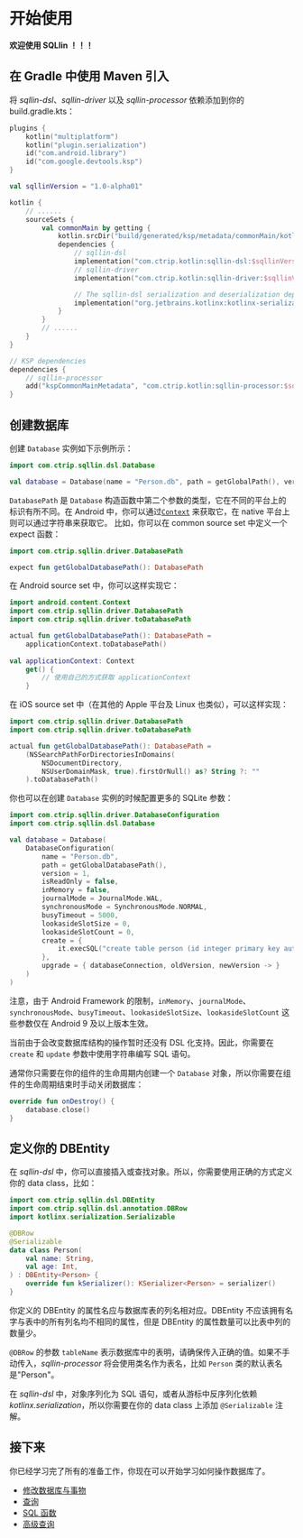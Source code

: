 # 开始使用

**欢迎使用 SQLlin ！！！**

## 在 Gradle 中使用 Maven 引入

将 _sqllin-dsl_、_sqllin-driver_ 以及 _sqllin-processor_ 依赖添加到你的 build.gradle.kts：

```kotlin
plugins {
    kotlin("multiplatform")
    kotlin("plugin.serialization")
    id("com.android.library")
    id("com.google.devtools.ksp")
}

val sqllinVersion = "1.0-alpha01"

kotlin {
    // ......
    sourceSets {
        val commonMain by getting {
            kotlin.srcDir("build/generated/ksp/metadata/commonMain/kotlin")
            dependencies {
                // sqllin-dsl
                implementation("com.ctrip.kotlin:sqllin-dsl:$sqllinVersion")
                // sqllin-driver
                implementation("com.ctrip.kotlin:sqllin-driver:$sqllinVersion")

                // The sqllin-dsl serialization and deserialization depends on kotlinx-serialization
                implementation("org.jetbrains.kotlinx:kotlinx-serialization-core:1.4.1")
            }
        }
        // ......
    }
}

// KSP dependencies
dependencies {
    // sqllin-processor
    add("kspCommonMainMetadata", "com.ctrip.kotlin:sqllin-processor:$sqllinVersion")
}
```

## 创建数据库

创建 `Database` 实例如下示例所示：

```kotlin
import com.ctrip.sqllin.dsl.Database

val database = Database(name = "Person.db", path = getGlobalPath(), version = 1)
```
`DatabasePath` 是 `Database` 构造函数中第二个参数的类型，它在不同的平台上的标识有所不同。在 Android
中，你可以通过[`Context`](https://developer.android.com/reference/android/content/Context) 来获取它，在 native 平台上则可以通过字符串来获取它。
比如，你可以在 common source set 中定义一个 expect 函数：

```kotlin
import com.ctrip.sqllin.driver.DatabasePath

expect fun getGlobalDatabasePath(): DatabasePath
```
在 Android source set 中，你可以这样实现它：

```kotlin
import android.content.Context
import com.ctrip.sqllin.driver.DatabasePath
import com.ctrip.sqllin.driver.toDatabasePath

actual fun getGlobalDatabasePath(): DatabasePath =
    applicationContext.toDatabasePath() 
    
val applicationContext: Context
    get() {
        // 使用自己的方式获取 applicationContext
    }
```

在 iOS source set 中（在其他的 Apple 平台及 Linux 也类似），可以这样实现：

```kotlin
import com.ctrip.sqllin.driver.DatabasePath
import com.ctrip.sqllin.driver.toDatabasePath

actual fun getGlobalDatabasePath(): DatabasePath =
    (NSSearchPathForDirectoriesInDomains(
        NSDocumentDirectory, 
        NSUserDomainMask, true).firstOrNull() as? String ?: ""
    ).toDatabasePath()

```
你也可以在创建 `Database` 实例的时候配置更多的 SQLite 参数：

```kotlin
import com.ctrip.sqllin.driver.DatabaseConfiguration
import com.ctrip.sqllin.dsl.Database

val database = Database(
    DatabaseConfiguration(
        name = "Person.db",
        path = getGlobalDatabasePath(),
        version = 1,
        isReadOnly = false,
        inMemory = false,
        journalMode = JournalMode.WAL,
        synchronousMode = SynchronousMode.NORMAL,
        busyTimeout = 5000,
        lookasideSlotSize = 0,
        lookasideSlotCount = 0,
        create = {
            it.execSQL("create table person (id integer primary key autoincrement, name text, age integer)")
        },
        upgrade = { databaseConnection, oldVersion, newVersion -> }
    )
)
```
注意，由于 Android Framework 的限制，`inMemory`、`journalMode`、`synchronousMode`、`busyTimeout`、`lookasideSlotSize`、`lookasideSlotCount` 这些参数仅在 Android 9 及以上版本生效。

当前由于会改变数据库结构的操作暂时还没有 DSL 化支持。因此，你需要在 `create` 和 `update` 参数中使用字符串编写 SQL 语句。

通常你只需要在你的组件的生命周期内创建一个 `Database` 对象，所以你需要在组件的生命周期结束时手动关闭数据库：

```kotlin
override fun onDestroy() {
    database.close()
}
```

## 定义你的 DBEntity

在 _sqllin-dsl_ 中，你可以直接插入或查找对象。所以，你需要使用正确的方式定义你的 data class，比如：

```kotlin
import com.ctrip.sqllin.dsl.DBEntity
import com.ctrip.sqllin.dsl.annotation.DBRow
import kotlinx.serialization.Serializable

@DBRow
@Serializable
data class Person(
    val name: String,
    val age: Int,
) : DBEntity<Person> {
    override fun kSerializer(): KSerializer<Person> = serializer()
}
```
你定义的 DBEntity 的属性名应与数据库表的列名相对应。DBEntity 不应该拥有名字与表中的所有列名均不相同的属性，但是
DBEntity 的属性数量可以比表中列的数量少。

`@DBRow` 的参数 `tableName` 表示数据库中的表明，请确保传入正确的值。如果不手动传入，_sqllin-processor_
将会使用类名作为表名，比如 `Person` 类的默认表名是"Person"。

在 _sqllin-dsl_ 中，对象序列化为 SQL 语句，或者从游标中反序列化依赖 _kotlinx.serialization_，所以你需要在你的 data class
上添加 `@Serializable` 注解。

## 接下来

你已经学习完了所有的准备工作，你现在可以开始学习如何操作数据库了。

- [修改数据库与事物](modify-database-and-transaction-cn.md)
- [查询](query-cn.md)
- [SQL 函数](sql-functions-cn.md)
- [高级查询]()
